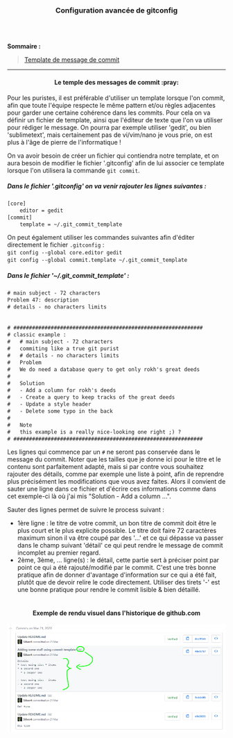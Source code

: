 <h3 align="center">
  Configuration avancée de gitconfig
</h3>

</br>
</br>

**Sommaire :**

> [Template de message de commit](#--commit-message-template)

___

<h4 align="center">
  Le temple des messages de commit :pray:
</h4>

Pour les puristes, il est préférable d'utiliser un template lorsque l'on commit, afin que toute l'équipe
respecte le même pattern et/ou règles adjacentes pour garder une certaine cohérence dans les commits. 
Pour cela on va définir un fichier de template, ainsi que l'éditeur de texte que l'on va utiliser pour 
rédiger le message. On pourra par exemple utiliser 'gedit', ou bien 'sublimetext', mais certainement pas de vi/vim/nano je vous prie, on est plus à l'âge de pierre de l'informatique !

On va avoir besoin de créer un fichier qui contiendra notre template, et on aura besoin de modifier le 
fichier '.gitconfig' afin de lui associer ce template lorsque l'on utilisera la commande `git commit`.

<h5 align="left">
  Dans le fichier '.gitconfig' on va venir rajouter les lignes suivantes :
</h5>

```
[core]
	editor = gedit
[commit]
	template = ~/.git_commit_template	
```

On peut également utiliser les commandes suivantes afin d'éditer directement le fichier `.gitconfig` :
</br>
`git config --global core.editor gedit`
</br>
`git config --global commit.template ~/.git_commit_template`

<h5 align="left">
  Dans le fichier '~/.git_commit_template' :
</h5>

```
# main subject - 72 characters
Problem 47: description
# details - no characters limits


# #############################################################
# classic example :
#   # main subject - 72 characters
#   commiting like a true git purist
#   # details - no characters limits
#   Problem
#   We do need a database query to get only rokh's great deeds
#   
#   Solution
#   - Add a column for rokh's deeds
#   - Create a query to keep tracks of the great deeds
#   - Update a style header
#   - Delete some typo in the back
#   
#   Note
#   this example is a really nice-looking one right ;) ?
# #############################################################
```

Les lignes qui commence par un `#` ne seront pas conservée dans le message du commit. Noter que les tailles que je donne ici pour le titre et le contenu sont parfaitement adapté, mais si par contre vous souhaitez rajouter des détails, comme par exemple une liste à point, afin de reprendre plus précisément les modifications que vous avez faites. Alors il convient de sauter une ligne dans ce fichier et d'écrire ces informations comme dans cet exemple-ci là où j'ai mis "Solution - Add a column ...".

Sauter des lignes permet de suivre le process suivant :
<br>
- 1ère ligne : le titre de votre commit, un bon titre de commit doit être le plus court et le plus explicite possible. Le titre doit faire 72 caractères maximum sinon il va être coupé par des '...' et ce qui dépasse va passer dans le champ suivant 'détail' ce qui peut rendre le message de commit incomplet au premier regard. 
- 2ème, 3ème, ... ligne(s) : le détail, cette partie sert à préciser point par point ce qui a été rajouté/modifié par le commit. C'est une très bonne pratique afin de donner d'avantage d'information sur ce qui a été fait, plutôt que de devoir relire le code directement. Utiliser des tirets '-' est une bonne pratique pour rendre le commit lisible & bien détaillé.

<h4 align="center">
    <br>
      Exemple de rendu visuel dans l'historique de github.com
    <br>
    <br>
      <a href="https://raw.githubusercontent.com/Siliver4/DragonflyGood_Practices/master/assets/img/git/commit_template/commit_template_github_view2.png">
        <img src="/assets/img/git/commit_template/commit_template_github_view2.png" alt="DragonflyGood_Practices_commit_template_github_view2">
      </a>
    <br>
</h4>
